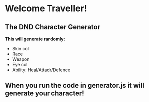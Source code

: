 # Welcome Traveller!

## The DND Character Generator

**This will generate randomly:**
- Skin col
- Race
- Weapon
- Eye col
- Ability: Heal/Attack/Defence

## When you run the code in generator.js it will generate your character!